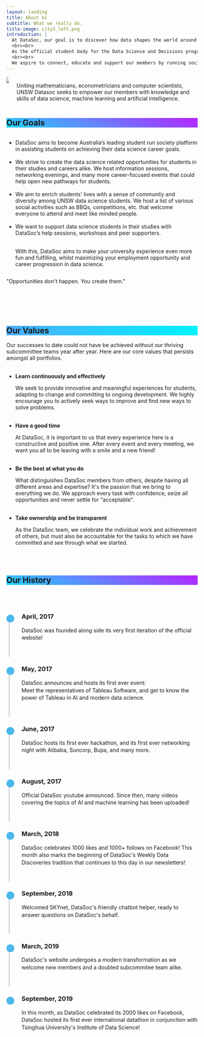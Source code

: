 ```yaml
---
layout: landing
title: About Us
subtitle: What we really do.
title-image: city3_left.png
introduction: |
  At DataSoc, our goal is to discover how data shapes the world around us. 
  <br><br> 
  As the official student body for the Data Science and Decisions program at UNSW, we are one of UNSW's fastest growing societies in one of the world's fastest growing industries.
  <br><br>
  We aspire to connect, educate and support our members by running social and career events alongside industry partnered educational workshops.
---
```


<style>
.timeline {
  line-height: 1.4em;
  list-style: none;
  margin: 0;
  padding: 0;
  width: 100%;
}

/*----- TIMELINE ITEM -----*/
.timeline-item {
  padding-left: 40px;
  position: relative;
}
.timeline-item:last-child {
  padding-bottom: 0;
}

/*----- TIMELINE INFO -----*/
.timeline-info {
  font-size: 12px;
  font-weight: 700;
  letter-spacing: 3px;
  margin: 0 0 .5em 0;
  text-transform: uppercase;
  white-space: nowrap;
}

/*----- TIMELINE MARKER -----*/
.timeline-marker {
  position: absolute;
  top: 0;
  bottom: 0;
  left: 0;
  width: 15px;
}
.timeline-marker:before {
  background: #4bb8eb;
  border: 3px solid transparent;
  border-radius: 100%;
  content: "";
  display: block;
  height: 15px;
  position: absolute;
  top: 4px;
  left: 0;
  width: 15px;
  transition: background 0.3s ease-in-out, border 0.3s ease-in-out;
}
.timeline-marker:after {
  content: "";
  width: 3px;
  background: #CCD5DB;
  display: block;
  position: absolute;
  top: 24px;
  bottom: 0;
  left: 6px;
}
.timeline-item:last-child .timeline-marker:after {
  content: none;
}

.timeline-item:not(.period):hover .timeline-marker:before {
  background: transparent;
  border: 3px solid #4bb8eb;
}

/*----- TIMELINE CONTENT -----*/
.timeline-content {
  padding-bottom: 40px;
}
.timeline-content p:last-child {
  margin-bottom: 0;
}

/*----- TIMELINE PERIOD -----*/
.period {
  padding: 0;
}
.period .timeline-info {
  display: none;
}
.period .timeline-marker:before {
  background: transparent;
  content: "";
  width: 15px;
  height: auto;
  border: none;
  border-radius: 0;
  top: 0;
  bottom: 30px;
  position: absolute;
  border-top: 3px solid #94158b;
  border-bottom: 3px solid #94158b;
}
.period .timeline-marker:after {
  content: "";
  height: 32px;
  top: auto;
}
.period .timeline-content {
  padding: 40px 0 70px;
}
.period .timeline-title {
  margin: 0;
}

@media (min-width: 992px) {
  .timeline-centered,
  .timeline-centered .timeline-item,
  .timeline-centered .timeline-info,
  .timeline-centered .timeline-marker,
  .timeline-centered .timeline-content {
    display: block;
    margin: 0;
    padding: 0;
  }
  .timeline-centered .timeline-item {
    padding-bottom: 40px;
    overflow: hidden;
  }
  .timeline-centered .timeline-marker {
    position: absolute;
    left: 50%;
    margin-left: -7.5px;
  }
  .timeline-centered .timeline-info,
  .timeline-centered .timeline-content {
    width: 50%;
  }
  .timeline-centered > .timeline-item:nth-child(odd) .timeline-info {
    float: left;
    text-align: right;
    padding-right: 30px;
  }
  .timeline-centered > .timeline-item:nth-child(odd) .timeline-content {
    float: right;
    text-align: left;
    padding-left: 30px;
  }
  .timeline-centered > .timeline-item:nth-child(even) .timeline-info {
    float: right;
    text-align: left;
    padding-left: 30px;
  }
  .timeline-centered > .timeline-item:nth-child(even) .timeline-content {
    float: left;
    text-align: right;
    padding-right: 30px;
  }
  .timeline-centered > .timeline-item.period .timeline-content {
    float: none;
    padding: 0;
    width: 100%;
    text-align: center;
  }
  .timeline-centered .timeline-item.period {
    padding: 50px 0 90px;
  }
  .timeline-centered .period .timeline-marker:after {
    height: 30px;
    bottom: 0;
    top: auto;
  }
  .timeline-centered .period .timeline-title {
    left: auto;
  }

    ul.no_bullet {
        list-style-type: none;
        padding: 0;
        margin: 0;
    }

    li.lightbulb {
        background: url('/assets/images/icons/coloured/lightbulb_idea.png') no-repeat left top;
        height: 104px;
        padding-left: 104px;
        padding-top: 8px;
    }

    li.mice {
        background: url('/assets/images/icons/coloured/graphic_design.png') no-repeat left top;
        height: 104px;
        padding-left: 104px;
        padding-top: 8px;
    }
    
    li.jobboard {
        background: url('/assets/images/icons/coloured/bulletin_board.png') no-repeat left top;
        height: 104px;
        padding-left: 104px;
        padding-top: 8px;
    }

    li.zoom {
        background: url('/assets/images/icons/coloured/zoom.png') no-repeat left top;
        height: 104px;
        padding-left: 104px;
        padding-top: 8px;
    }

    li.palette {
        background: url('/assets/images/icons/coloured/art_palette.png') no-repeat left top;
        height: 104px;
        padding-left: 104px;
        padding-top: 8px;
    }
    
    li.book {
        background: url('/assets/images/icons/coloured/book.png') no-repeat left top;
        height: 104px;
        padding-left: 104px;
        padding-top: 8px;
    }
    
    li.coffee {
        background: url('/assets/images/icons/coloured/coffee.png') no-repeat left top;
        height: 104px;
        padding-left: 104px;
        padding-top: 8px;
    }
    
    li.thumbs_up {
        background: url('/assets/images/icons/coloured/thumbs_up.png') no-repeat left top;
        height: 104px;
        padding-left: 104px;
        padding-top: 8px;
    }
    
    li.sunglasses {
        background: url('/assets/images/icons/coloured/sunglasses.png') no-repeat left top;
        height: 104px;
        padding-left: 104px;
        padding-top: 8px;
    }
}

</style>

<div class="hero-body">
    <div class="container">
        <div class="columns is-vcentered">
            <div class="column is-6">
                <a><img class="partner-logo" src="/assets/images/logos/custom/unswmaths.png"></a>
            </div>
            <div class="column is-5 is-offset-1">
                <p>Uniting mathematicians, econometricians and computer scientists, UNSW Datasoc seeks to empower our members with knowledge and skills of data science, machine learning and artificial intelligence.</p>
            </div>
        </div>
    </div>
</div>

<section class="hero is-primary">
  <div class="hero-body" style=" background-color: #21D4FD;
background-image: linear-gradient(19deg, #21D4FD 0%, #B721FF 100%);">
    <div class="container">
        <div class="level-item">
            <h1 class="title">
                Our Goals
            </h1>
        </div>
    </div>
  </div>
</section>

<div class="hero-body">
    <div class="container">
        <div class="columns is-vcentered">
            <div class="column is-7 is-offset-3">
                <ul class="no_bullet">
                    <li class="lightbulb">
                        DataSoc aims to become Australia’s leading student run society platform in assisting students on achieving their data science career goals.
                        <br><br>
                    </li>
                    <li class="jobboard">
                        We strive to create the data science related opportunities for students in their studies and careers alike. We host information sessions, networking evenings, and many more career-focused events that could help open new pathways for students.
                        <br><br>
                    </li>
                    <li class="mice">
                        We aim to enrich students' lives with a sense of community and diversity among UNSW data science students. We host a list of various social activities such as BBQs, competitions, etc. that welcome everyone to attend and meet like minded people.
                        <br><br>
                    </li>
                    <li class="zoom">
                        We want to support data science students in their studies with DataSoc’s help sessions, workshops and peer supporters. 
                        <br><br>
                    </li>
                    <p>
                    With this, DataSoc aims to make your university experience even more fun and fulfilling, whilst maximizing your employment opportunity and career progression in data science.
                    </p>     
                </ul>
            </div>
        </div>
    </div>
</div>

<div class="card column is-7 is-offset-3">
  <div class="card-content">
    <p class="title has-text-centered">
      "Opportunities don't happen. You create them."
    </p>
  </div>
</div>

<br><br><br>


<section class="hero is-primary">
  <div class="hero-body" style=" background-color: #21D4FD;
background-image: linear-gradient(to right, #4facfe 0%, #00f2fe 100%);">
    <div class="container">
        <div class="level-item">
            <h1 class="title">
                Our Values
            </h1>
        </div>
    </div>
  </div>
</section>

<div class="hero-body">
    <div class="container">
        <div class="columns is-vcentered">
            <div class="column is-7 is-offset-3">
                Our successes to date could not have be achieved without our thriving subcommittee teams year after year. Here are our core values that persists amongst all portfolios. <br><br>
                <ul class="no_bullet">
                    <li class="book">
                        <p><strong>Learn continuously and effectively</strong></p>
                        We seek to provide innovative and meaningful experiences for students, adapting to change and committing to ongoing development. We highly encourage you to actively seek ways to improve and find new ways to solve problems.
                        <br><br>
                    </li>
                    <li class="coffee">
                        <p><strong>Have a good time</strong></p>
                        At DataSoc, it is important to us that every experience here is a constructive and positive one. After every event and every meeting, we want you all to be leaving with a smile and a new friend!
                        <br><br>
                    </li>
                    <li class="thumbs_up">
                        <p><strong>Be the best at what you do</strong></p>
                        What distinguishes DataSoc members from others, despite having all different areas and expertise? It's the passion that we bring to everything we do. We approach every task with confidence, seize all opportunities and never settle for "acceptable".
                        <br><br>
                    </li>
                    <li class="sunglasses">
                        <p><strong>Take ownership and be transparent</strong></p>
                        As the DataSoc team, we celebrate the individual work and achievement of others, but must also be accountable for the tasks to which we have committed and see through what we started.
                        <br><br>
                    </li> 
                </ul>
            </div>
        </div>
    </div>
</div>

<br>

<section class="hero is-primary">
  <div class="hero-body" style="background-image: linear-gradient(19deg, #21D4FD 0%, #B721FF 100%);">
    <div class="container">
        <div class="level-item">
            <h1 class="title">
                Our History
            </h1>
        </div>
    </div>
  </div>
</section>
  <div class="container-fluid">
    <br><br>
      <div class="column is-8 is-offset-2">
          <div class="row example-centered">
              <ul class="timeline timeline-centered">
                  <li class="timeline-item">
                      <div class="timeline-marker"></div>
                      <div class="timeline-content">
                          <h3 class="title is-4">April, 2017</h3>
                          <p>DataSoc was founded along side its very first iteration of the official website!</p>
                      </div>
                  </li>
                  <li class="timeline-item">
                      <div class="timeline-marker"></div>
                      <div class="timeline-content">
                          <h3 class="title is-4">May, 2017</h3>
                          <p>DataSoc announces and hosts its first ever event: 
                          <br>
                          Meet the representatives of Tableau Software, and get to know the power of Tableau in AI and modern data science. </p>
                      </div>
                  </li>
                  <li class="timeline-item">
                      <div class="timeline-marker"></div>
                      <div class="timeline-content">
                          <h3 class="title is-4">June, 2017</h3>
                          <p>DataSoc hosts its first ever hackathon, and its first ever networking night with Alibaba, Suncorp, Bupa, and many more. </p>
                      </div>
                  </li>
                  <li class="timeline-item">
                      <div class="timeline-marker"></div>
                      <div class="timeline-content">
                          <h3 class="title is-4">August, 2017</h3>
                          <p>Official DataSoc youtube announced. Since then, many videos covering the topics of AI and machine learning has been uploaded!</p>
                      </div>
                  </li>
                  <li class="timeline-item">
                      <div class="timeline-marker"></div>
                      <div class="timeline-content">
                          <h3 class="title is-4">March, 2018</h3>
                          <p>DataSoc celebrates 1000 likes and 1000+ follows on Facebook! This month also marks the beginning of DataSoc's Weekly Data Discoveries tradition that continues to this day in our newsletters!</p>
                      </div>
                  </li>
                  <li class="timeline-item">
                      <div class="timeline-marker"></div>
                      <div class="timeline-content">
                          <h3 class="title is-4">September, 2018</h3>
                          <p> Welcomed SKYnet, DataSoc's friendly chatbot helper, ready to answer questions on DataSoc's behalf.</p>
                      </div>
                  </li>
                  <li class="timeline-item">
                      <div class="timeline-marker"></div>
                      <div class="timeline-content">
                          <h3 class="title is-4">March, 2019</h3>
                          <p>DataSoc's website undergoes a modern transformation as we welcome new members and a doubled subcommitee team alike.
                          </p>
                      </div>
                  </li>
                  <li class="timeline-item">
                      <div class="timeline-marker"></div>
                      <div class="timeline-content">
                          <h3 class="title is-4">September, 2019</h3>
                          <p>In this month, as DataSoc celebrated its 2000 likes on Facebook, DataSoc hosted its first ever international datathon in conjunction with Tsinghua University's Institute of Data Science!
                          </p>
                      </div>
                  </li>
              </ul>
          </div>
      </div>
  </div>

